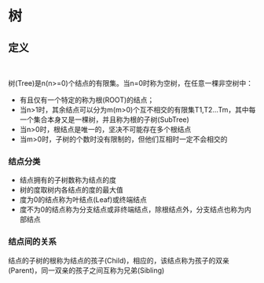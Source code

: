 # 树



## 定义

​	

树(Tree)是n(n>=0)个结点的有限集。当n=0时称为空树，在任意一棵非空树中：

- 有且仅有一个特定的称为根(ROOT)的结点；
- 当n>1时，其余结点可以分为m(m>0)个互不相交的有限集T1,T2...Tm，其中每一个集合本身又是一棵树，并且称为根的子树(SubTree)
- 当n>0时，根结点是唯一的，坚决不可能存在多个根结点
- 当m>0时，子树的个数时没有限制的，但他们互相时一定不会相交的



### 结点分类

- 结点拥有的子树数称为结点的度
- 树的度取树内各结点的度的最大值
- 度为0的结点称为叶结点(Leaf)或终端结点
- 度不为0的结点称为分支结点或非终端结点，除根结点外，分支结点也称为内部结点



### 结点间的关系

结点的子树的根称为结点的孩子(Child)，相应的，该结点称为孩子的双亲(Parent)，同一双亲的孩子之间互称为兄弟(Sibling)